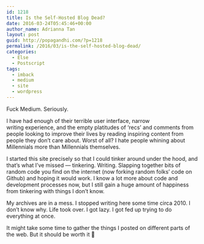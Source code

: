 ```yaml
---
id: 1218
title: Is the Self-Hosted Blog Dead?
date: 2016-03-24T05:45:46+00:00
author_name: Adrianna Tan
layout: post
guid: http://popagandhi.com/?p=1218
permalink: /2016/03/is-the-self-hosted-blog-dead/
categories:
  - Else
  - Postscript
tags:
  - imback
  - medium
  - site
  - wordpress
---
```

Fuck Medium. Seriously.

I have had enough of their terrible user interface, narrow writing experience, and the empty platitudes of &#8216;recs&#8217; and comments from people looking to improve their lives by reading inspiring content from people they don&#8217;t care about. Worst of all? I hate people whining about Millennials more than Millennials themselves.

I started this site precisely so that I could tinker around under the hood, and that&#8217;s what I&#8217;ve missed — tinkering. Writing. Slapping together bits of random code you find on the internet (now forking random folks&#8217; code on Github) and hoping it would work. I know a lot more about code and development processes now, but I still gain a huge amount of happiness from tinkering with things I don&#8217;t know.

My archives are in a mess. I stopped writing here some time circa 2010. I don&#8217;t know why. Life took over. I got lazy. I got fed up trying to do everything at once.

It might take some time to gather the things I posted on different parts of the web. But it should be worth it 🙂
